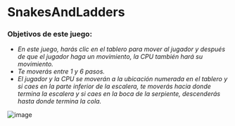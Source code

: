 # SnakesAndLadders

### Objetivos de este juego:

- _En este juego, harás clic en el tablero para mover al jugador y después de que el jugador haga un movimiento, la CPU también hará su movimiento._
- _Te moverás entre 1 y 6 pasos._
- _El jugador y la CPU se moverán a la ubicación numerada en el tablero y si caes en la parte inferior de la escalera, te moverás hacia donde termina la escalera y si caes en la boca de la serpiente, descenderás hasta donde termina la cola._ 

![image](https://github.com/MARSFOREVER472/SnakesAndLadders/assets/69094327/547fe2cb-c528-4476-8e50-5607f3e2a310)
